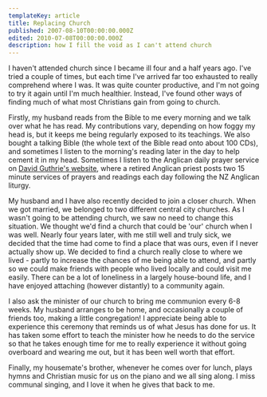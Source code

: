 ```yaml
---
templateKey: article
title: Replacing Church
published: 2007-08-10T00:00:00.000Z
edited: 2010-07-08T00:00:00.000Z
description: how I fill the void as I can't attend church
---
```

I haven't attended church since I became ill four and a half years ago. I've tried a couple of times, but each time I've arrived far too exhausted to really comprehend where I was. It was quite counter productive, and I'm not going to try it again until I'm much healthier. Instead, I've found other ways of finding much of what most Christians gain from going to church.

Firstly, my husband reads from the Bible to me every morning and we talk over what he has read. My contributions vary, depending on how foggy my head is, but it keeps me being regularly exposed to its teachings. We also bought a talking Bible (the whole text of the Bible read onto about 100 CDs), and sometimes I listen to the morning's reading later in the day to help cement it in my head. Sometimes I listen to the Anglican daily prayer service on [David Guthrie's website](http://david.guthrie.net.nz/), where a retired Anglican priest posts two 15 minute services of prayers and readings each day following the NZ Anglican liturgy.

My husband and I have also recently decided to join a closer church. When we got married, we belonged to two different central city churches. As I wasn't going to be attending church, we saw no need to change this situation. We thought we'd find a church that could be 'our' church when I was well. Nearly four years later, with me still well and truly sick, we decided that the time had come to find a place that was ours, even if I never actually show up. We decided to find a church really close to where we lived - partly to increase the chances of me being able to attend, and partly so we could make friends with people who lived locally and could visit me easily. There can be a lot of loneliness in a largely house-bound life, and I have enjoyed attaching (however distantly) to a community again.

I also ask the minister of our church to bring me communion every 6-8 weeks. My husband arranges to be home, and occasionally a couple of friends too, making a little congregation! I appreciate being able to experience this ceremony that reminds us of what Jesus has done for us. It has taken some effort to teach the minister how he needs to do the service so that he takes enough time for me to really experience it without going overboard and wearing me out, but it has been well worth that effort.

Finally, my housemate's brother, whenever he comes over for lunch, plays hymns and Christian music for us on the piano and we all sing along. I miss communal singing, and I love it when he gives that back to me.

